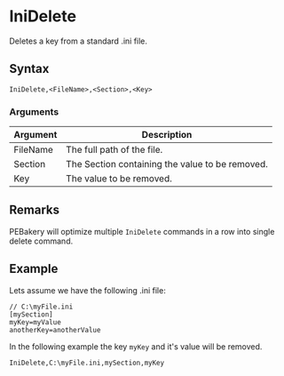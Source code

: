 # IniDelete

Deletes a key from a standard .ini file.

## Syntax

```pebakery
IniDelete,<FileName>,<Section>,<Key>
```

### Arguments

| Argument | Description |
| --- | --- |
| FileName | The full path of the file. |
| Section | The Section containing the value to be removed. |
| Key | The value to be removed.|

## Remarks

PEBakery will optimize multiple `IniDelete` commands in a row into single delete command.

## Example

Lets assume we have the following .ini file:

```pebakery
// C:\myFile.ini
[mySection]
myKey=myValue
anotherKey=anotherValue
```

In the following example the key `myKey` and it's value will be removed.

```pebakery
IniDelete,C:\myFile.ini,mySection,myKey
```